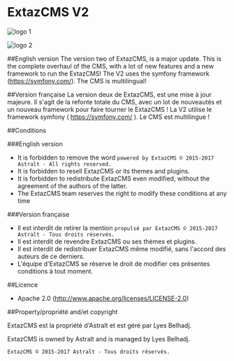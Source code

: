 # ExtazCMS V2

![logo 1](https://extaz-cms.fr/images/logo.png)

![logo 2](https://astralt.com/images/astralt/logo-texte.png)

##English version
The version two of ExtazCMS, is a major update. This is the complete overhaul of the CMS, with a lot of new features and a new framework to run the ExtazCMS! The V2 uses the symfony framework (https://symfony.com/). The CMS is multilingual!

##Version française
La version deux de ExtazCMS, est une mise à jour majeure. Il s'agit de la refonte totale du CMS, avec un lot de nouveautés et un nouveau framework pour faire tourner le ExtazCMS ! La V2 utilise le framework symfony ( https://symfony.com/ ). Le CMS est multilingue !


##Conditions

###English version
* It is forbidden to remove the word `powered by ExtazCMS © 2015-2017 Astralt - All rights reserved.`
* It is forbidden to resell ExtazCMS or its themes and plugins.
* It is forbidden to redistribute ExtazCMS even modified, without the agreement of the authors of the latter.
* The ExtazCMS team reserves the right to modify these conditions at any time

###Version française
* Il est interdit de retirer la mention `propulsé par ExtazCMS © 2015-2017 Astralt - Tous droits réservés.`
* Il est interdit de revendre ExtazCMS ou ses thèmes et plugins.
* Il est interdit de redistribuer ExtazCMS même modifié, sans l'accord des auteurs de ce derniers.
* L'équipe d'ExtazCMS se réserve le droit de modifier ces présentes conditions à tout moment.


##Licence
* Apache 2.0  (http://www.apache.org/licenses/LICENSE-2.0)


##Property/propriété and/et copyright

ExtazCMS est la propriété d'Astralt et est géré par Lyes Belhadj.

ExtazCMS is owned by Astralt and is managed by Lyes Belhadj.



`ExtazCMS © 2015-2017 Astralt - Tous droits réservés.`
